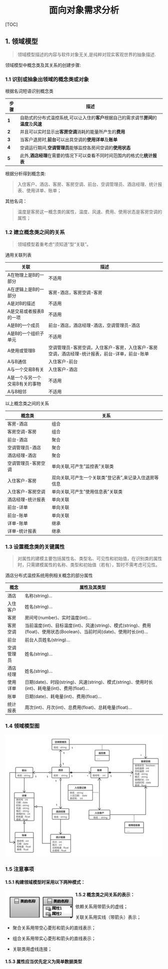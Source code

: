 # <center/> 面向对象需求分析 <center/>

[TOC]

## 1. 领域模型

> 领域模型描述的内容与软件对象无关,是纯粹对现实客观世界的抽象描述.

领域模型中概念类及其关系的创建步骤:

### 1.1 识别或抽象出领域的概念类或对象

根据名词短语识别概念类

| 步骤  | 描述                                                         |
| ----- | ------------------------------------------------------------ |
| **1** | 自助式的分布式温控系统,可以让入住的**客户**根据自己的需求调节**房间**的**温度**及**风速** |
| **2** | 并且可以实时显示出**客房空调**消耗的能量所产生的**费用**     |
| **3** | 当客户退房时,**前台**可以出具空调的**使用详单**及**账单**    |
| **4** | 空调运行期间,**空调管理员**能够监控各房间空调的**使用状态**  |
| **5** | 此外,**酒店经理**在需要的情况下可以查看不同时间范围内的格式化**统计报表** |

根据分析得到概念类:

> 入住客户、酒店、客房、客房空调、前台、空调管理员、酒店经理、统计报表、使用详单、账单；

其他名词：

> 温度是客房这一概念类的属性，温度、风速、费用、使用状态是客房空调的属性；

### 1.2 建立概念类之间的关系

> 领域模型着重考虑“须知道”型“关联”。

通用关联列表

| 关联                           | 描述                                                         |
| ------------------------------ | ------------------------------------------------------------ |
| A在物理上是B的一部分           | 不适用                                                       |
| A在逻辑上是B的一部分           | 客房-酒店，客房空调-客房                                     |
| A是对B的描述                   | 不适用                                                       |
| A是交易或者报表B的一项         | 不适用                                                       |
| A是B的一个成员                 | 前台-酒店，酒店经理-酒店，空调管理员-酒店                    |
| A是B的一个组织子单元           | 不适用                                                       |
| A使用或管理B                   | 空调管理员-客房空调，入住客户-客房，入住客户-客房空调，酒店经理-统计报表，前台-详单，前台-账单 |
| A与B通信                       | 入住客户-前台                                                |
| A与一个交易B有关               | 入住客户-酒店                                                |
| A是一个与另一个交易B有关的事物 | 不适用                                                       |
| A与B相邻                       | 不适用                                                       |

以上概念类之间的关系

| 概念类              | 关系                                                   |
| ------------------- | ------------------------------------------------------ |
| 客房-酒店           | 组合                                                   |
| 客房空调-客房       | 组合                                                   |
| 前台-酒店           | 聚合                                                   |
| 空调管理员-酒店     | 聚合                                                   |
| 酒店经理-酒店       | 聚合                                                   |
| 空调管理员-客房空调 | 单向关联,可产生”监控表”关联类                          |
| 入住客户-客房       | 双向关联,可产生一个关联类”登记表”,来记录入住退房等信息 |
| 入住客户-客房空调   | 单向关联,可产生”使用信息表”关联类                      |
| 酒店经理-统计报表   | 单向关联                                               |
| 前台-详单           | 单向关联                                               |
| 前台-账单           | 单向关联                                               |
| 详单-账单           | 继承                                                   |
| 详单-统计报表       | 继承                                                   |

### 1.3 设置概念类的关键属性

> 对属性的建模主要包括属性名、类型名、可见性和初始值，在识别类的属性时，只需建模属性的名称、类型和初始值（若有），暂时不需考虑可见性。

酒店分布式温控系统用例相关概念的部分属性

| 概念       | 属性及其类型                                                 |
| ---------- | ------------------------------------------------------------ |
| 酒店       | 名称(string)...                                              |
| 入住客户   | 姓名(string)…                                                |
| 客房       | 房间号(number)、实时温度(int)…                               |
| 客房空调   | 当前温度(int)、目标温度(int)、风速(string)、模式(string)、费用(float)、使用状态(Boolean)、当前时间(date)、使用时长(int)… |
| 前台       | 前台人员姓名(string)…                                        |
| 空调管理员 | 姓名(string)…                                                |
| 酒店经理   | 姓名(string)…                                                |
| 使用详单   | 日期(date)、时段(string)、风速(string)、模式(string)、使用时长(int)、耗电量(int)、费用(float)… |
| 账单       | 日期(date)、耗电量(int)、费用(float)…                        |
| 统计报表   | 周次(int)、月次(int)、总费用(float)、总耗电量(float)…        |

### 1.4 领域模型图

![](pic\domain_model.png)

### 1.5 注意事项

#### 1.5.1 构建领域模型时采用以下两种模式：

<img src="pic/mode.png" align='left' style="zoom:67%;" />

#### 1.5.2 概念类之间关系的表示：

* 依赖关系用带箭头的虚线；

* 关联关系用实线（带箭头）表示；

* 聚合关系用带空心菱形和箭头的直线表示；

* 组合关系用带实心菱形和箭头的直线表示；

* 关联类用虚线连接；

#### 1.5.3 属性应当优先定义为简单数据类型

